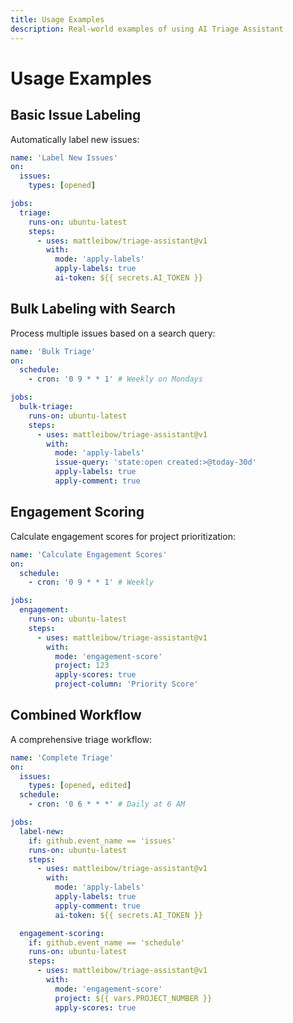 ```yaml
---
title: Usage Examples
description: Real-world examples of using AI Triage Assistant
---
```


# Usage Examples

## Basic Issue Labeling

Automatically label new issues:

```yaml
name: 'Label New Issues'
on:
  issues:
    types: [opened]

jobs:
  triage:
    runs-on: ubuntu-latest
    steps:
      - uses: mattleibow/triage-assistant@v1
        with:
          mode: 'apply-labels'
          apply-labels: true
          ai-token: ${{ secrets.AI_TOKEN }}
```

## Bulk Labeling with Search

Process multiple issues based on a search query:

```yaml
name: 'Bulk Triage'
on:
  schedule:
    - cron: '0 9 * * 1' # Weekly on Mondays

jobs:
  bulk-triage:
    runs-on: ubuntu-latest
    steps:
      - uses: mattleibow/triage-assistant@v1
        with:
          mode: 'apply-labels'
          issue-query: 'state:open created:>@today-30d'
          apply-labels: true
          apply-comment: true
```

## Engagement Scoring

Calculate engagement scores for project prioritization:

```yaml
name: 'Calculate Engagement Scores'
on:
  schedule:
    - cron: '0 9 * * 1' # Weekly

jobs:
  engagement:
    runs-on: ubuntu-latest
    steps:
      - uses: mattleibow/triage-assistant@v1
        with:
          mode: 'engagement-score'
          project: 123
          apply-scores: true
          project-column: 'Priority Score'
```

## Combined Workflow

A comprehensive triage workflow:

```yaml
name: 'Complete Triage'
on:
  issues:
    types: [opened, edited]
  schedule:
    - cron: '0 6 * * *' # Daily at 6 AM

jobs:
  label-new:
    if: github.event_name == 'issues'
    runs-on: ubuntu-latest
    steps:
      - uses: mattleibow/triage-assistant@v1
        with:
          mode: 'apply-labels'
          apply-labels: true
          apply-comment: true
          ai-token: ${{ secrets.AI_TOKEN }}

  engagement-scoring:
    if: github.event_name == 'schedule'
    runs-on: ubuntu-latest
    steps:
      - uses: mattleibow/triage-assistant@v1
        with:
          mode: 'engagement-score'
          project: ${{ vars.PROJECT_NUMBER }}
          apply-scores: true
```